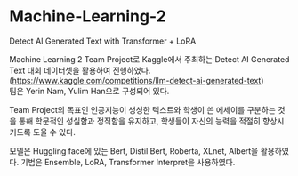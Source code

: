 # Machine-Learning-2
Detect AI Generated Text with Transformer + LoRA

Machine Learning 2 Team Project로 Kaggle에서 주최하는 Detect AI Generated Text 대회 데이터셋을 활용하여 진행하였다.
(https://www.kaggle.com/competitions/llm-detect-ai-generated-text) <br/>
팀은 Yerin Nam, Yulim Han으로 구성되어 있다.

Team Project의 목표인 인공지능이 생성한 텍스트와 학생이 쓴 에세이를 구분하는 것을 통해 학문적인 성실함과 정직함을 유지하고, 학생들이 자신의 능력을 적절히 향상시키도록 도울 수 있다.

모델은 Huggling face에 있는 Bert, Distil Bert, Roberta, XLnet, Albert을 활용하였다.
기법은 Ensemble, LoRA, Transformer Interpret을 사용하였다.
